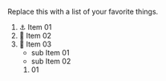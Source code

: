 Replace this with a list of your favorite things.
01. ⚓ Item 01 
02. 🎋 Item 02
03. 🌻 Item 03
    - sub Item 01
    - sub Item 02
    1. 01
